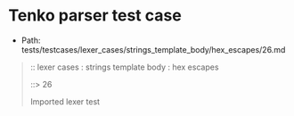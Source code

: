 # Tenko parser test case

- Path: tests/testcases/lexer_cases/strings_template_body/hex_escapes/26.md

> :: lexer cases : strings template body : hex escapes
>
> ::> 26
>
> Imported lexer test
>
> <template body> incomplete hex at eol/eof

## FAIL

## Input

`````js
`${"-->"}\x1
`````

## Output

_Note: the whole output block is auto-generated. Manual changes will be overwritten!_

Below follow outputs in four parsing modes: sloppy mode, strict mode script goal, module goal, web compat mode (always sloppy).

Note that the output parts are auto-generated by the test runner to reflect actual result.

### Sloppy mode

Parsed with script goal and as if the code did not start with strict mode header.

`````
throws: Lexer error!
    Not enough of input left to create valid hex escape

`${"-->"}\x1
        ^^^^------- error
`````

### Strict mode

Parsed with script goal but as if it was starting with `"use strict"` at the top.

_Output same as sloppy mode._

### Module goal

Parsed with the module goal.

_Output same as sloppy mode._

### Web compat mode

Parsed in sloppy script mode but with the web compat flag enabled.

_Output same as sloppy mode._
